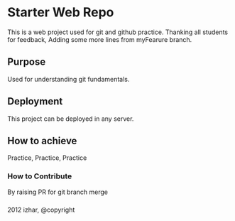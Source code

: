 # Starter Web Repo
This is a web project used for git and github practice.
Thanking all students for feedback, Adding some more lines from myFearure
branch.

## Purpose
Used for understanding git fundamentals.

## Deployment
This project can be deployed in any server.


## How to achieve
Practice, Practice, Practice

### How to Contribute
By raising PR for git branch merge

###
2012 izhar, @copyright
